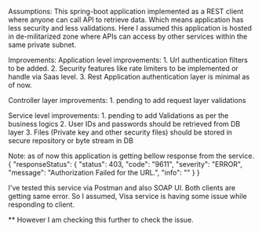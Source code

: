 Assumptions:
  This spring-boot application implemented as a REST client where anyone can call API to retrieve data. 
  Which means application has less security and less validations.
  Here I assumed this application is hosted in de-militarized zone where APIs can access by other services within the same private subnet.

Improvements:
  Application level improvements:
    1. Url authentication filters to be added.
    2. Security features like rate limiters to be implemented or handle via Saas level.
    3. Rest Application authentication layer is minimal as of now.
    
   Controller layer improvements:
    1. pending to add request layer validations
 
   Service level improvements:
   	1. pending to add Validations as per the business logics
	2. User IDs and passwords should be retrieved from DB layer
	3. Files (Private key and other security files) should be stored in secure repository or byte stream in DB
	
Note:
 as of now this application is getting bellow response from the service.
 {
    "responseStatus": {
        "status": 403,
        "code": "9611",
        "severity": "ERROR",
        "message": "Authorization Failed for the URL.",
        "info": ""
    }
 }
 
 I've tested this service via Postman and also SOAP UI. Both clients are getting same error.
 So I assumed, Visa service is having some issue while responding to client.
 
 ** However I am checking this further to check the issue.
 
 